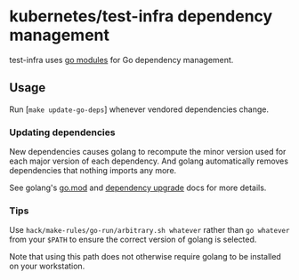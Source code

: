 # kubernetes/test-infra dependency management

test-infra uses [go modules] for Go dependency management.

## Usage

Run [`make update-go-deps`] whenever vendored dependencies change.

### Updating dependencies

New dependencies causes golang to recompute the minor version used for each major version of each dependency. And
golang automatically removes dependencies that nothing imports any more.

See golang's [go.mod] and [dependency upgrade] docs for more details.

### Tips

Use `hack/make-rules/go-run/arbitrary.sh whatever` rather than `go whatever` from your `$PATH` to ensure the correct version of golang is selected.

Note that using this path does not otherwise require golang to be installed on your workstation.

[dependency upgrade]: https://github.com/golang/go/wiki/Modules#how-to-upgrade-and-downgrade-dependencies
[go.mod]: https://github.com/golang/go/wiki/Modules#gomod
[go modules]: https://github.com/golang/go/wiki/Modules
